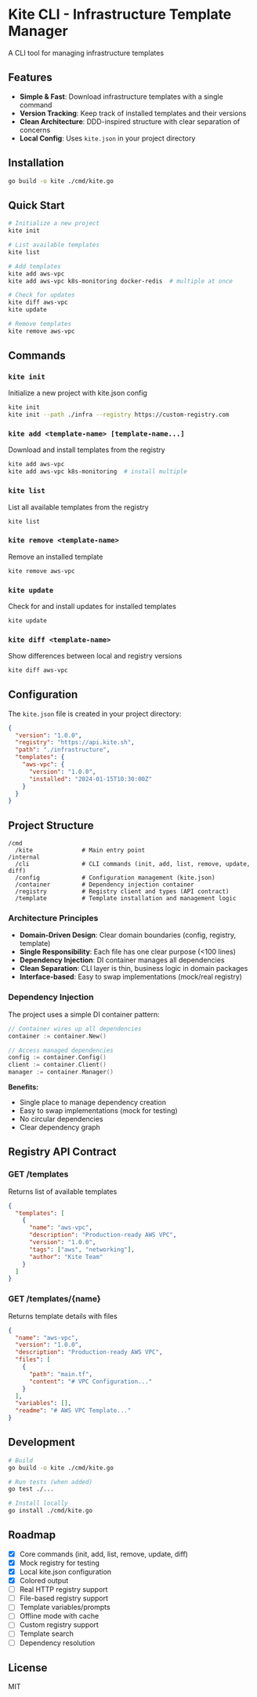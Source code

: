 # Kite CLI - Infrastructure Template Manager

A CLI tool for managing infrastructure templates

## Features

- **Simple & Fast**: Download infrastructure templates with a single command
- **Version Tracking**: Keep track of installed templates and their versions
- **Clean Architecture**: DDD-inspired structure with clear separation of concerns
- **Local Config**: Uses `kite.json` in your project directory

## Installation

```bash
go build -o kite ./cmd/kite.go
```

## Quick Start

```bash
# Initialize a new project
kite init

# List available templates
kite list

# Add templates
kite add aws-vpc
kite add aws-vpc k8s-monitoring docker-redis  # multiple at once

# Check for updates
kite diff aws-vpc
kite update

# Remove templates
kite remove aws-vpc
```

## Commands

### `kite init`
Initialize a new project with kite.json config

```bash
kite init
kite init --path ./infra --registry https://custom-registry.com
```

### `kite add <template-name> [template-name...]`
Download and install templates from the registry

```bash
kite add aws-vpc
kite add aws-vpc k8s-monitoring  # install multiple
```

### `kite list`
List all available templates from the registry

```bash
kite list
```

### `kite remove <template-name>`
Remove an installed template

```bash
kite remove aws-vpc
```

### `kite update`
Check for and install updates for installed templates

```bash
kite update
```

### `kite diff <template-name>`
Show differences between local and registry versions

```bash
kite diff aws-vpc
```

## Configuration

The `kite.json` file is created in your project directory:

```json
{
  "version": "1.0.0",
  "registry": "https://api.kite.sh",
  "path": "./infrastructure",
  "templates": {
    "aws-vpc": {
      "version": "1.0.0",
      "installed": "2024-01-15T10:30:00Z"
    }
  }
}
```

## Project Structure

```
/cmd
  /kite              # Main entry point
/internal
  /cli               # CLI commands (init, add, list, remove, update, diff)
  /config            # Configuration management (kite.json)
  /container         # Dependency injection container
  /registry          # Registry client and types (API contract)
  /template          # Template installation and management logic
```

### Architecture Principles

- **Domain-Driven Design**: Clear domain boundaries (config, registry, template)
- **Single Responsibility**: Each file has one clear purpose (<100 lines)
- **Dependency Injection**: DI container manages all dependencies
- **Clean Separation**: CLI layer is thin, business logic in domain packages
- **Interface-based**: Easy to swap implementations (mock/real registry)

### Dependency Injection

The project uses a simple DI container pattern:

```go
// Container wires up all dependencies
container := container.New()

// Access managed dependencies
config := container.Config()
client := container.Client()
manager := container.Manager()
```

**Benefits:**
- Single place to manage dependency creation
- Easy to swap implementations (mock for testing)
- No circular dependencies
- Clear dependency graph

## Registry API Contract

### GET /templates
Returns list of available templates

```json
{
  "templates": [
    {
      "name": "aws-vpc",
      "description": "Production-ready AWS VPC",
      "version": "1.0.0",
      "tags": ["aws", "networking"],
      "author": "Kite Team"
    }
  ]
}
```

### GET /templates/{name}
Returns template details with files

```json
{
  "name": "aws-vpc",
  "version": "1.0.0",
  "description": "Production-ready AWS VPC",
  "files": [
    {
      "path": "main.tf",
      "content": "# VPC Configuration..."
    }
  ],
  "variables": [],
  "readme": "# AWS VPC Template..."
}
```

## Development

```bash
# Build
go build -o kite ./cmd/kite.go

# Run tests (when added)
go test ./...

# Install locally
go install ./cmd/kite.go
```

## Roadmap

- [x] Core commands (init, add, list, remove, update, diff)
- [x] Mock registry for testing
- [x] Local kite.json configuration
- [x] Colored output
- [ ] Real HTTP registry support
- [ ] File-based registry support
- [ ] Template variables/prompts
- [ ] Offline mode with cache
- [ ] Custom registry support
- [ ] Template search
- [ ] Dependency resolution

## License

MIT
